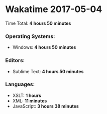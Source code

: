 # Wakatime 2017-05-04

Time Total: **4 hours 50 minutes**

### Operating Systems:
- Windows: **4 hours 50 minutes** 

### Editors:
- Sublime Text: **4 hours 50 minutes** 

### Languages:
- XSLT: **1 hours** 
- XML: **11 minutes** 
- JavaScript: **3 hours 38 minutes** 

